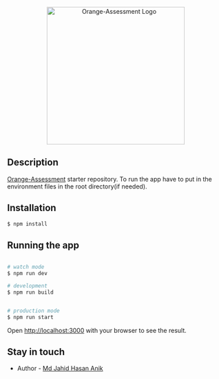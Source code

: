 <p align="center">
  <a href="https://orange-assessment.netlify.app/" target="blank"><img src="https://orange-assessment.netlify.app/images/siteLogo.png" width="320" alt="Orange-Assessment Logo" /></a>
</p>



## Description

[Orange-Assessment](https://orange-assessment.netlify.app/) starter repository. To run the app have to put in the environment files in the root directory(if needed).

## Installation

```bash
$ npm install
```


## Running the app

```bash

# watch mode
$ npm run dev

# development
$ npm run build


# production mode
$ npm run start
```

Open [http://localhost:3000](http://localhost:3000) with your browser to see the result.


## Stay in touch

- Author - [Md Jahid Hasan Anik](https://jahid101.github.io)


